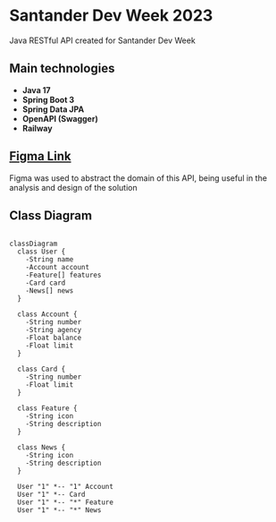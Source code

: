 # Santander Dev Week 2023

Java RESTful API created for Santander Dev Week

## Main technologies
  - **Java 17**
  - **Spring Boot 3**
  - **Spring Data JPA**
  - **OpenAPI (Swagger)**
  - **Railway**

## [Figma Link](https://www.figma.com/file/0ZsjwjsYlYd3timxqMWlbj/SANTANDER---Projeto-Web%2FMobile?type=design&node-id=1421%3A432&mode=design&t=6dPQuerScEQH0zAn-1)

Figma was used to abstract the domain of this API, being useful in the analysis and design of the solution

## Class Diagram

```mermaid

classDiagram
  class User {
    -String name
    -Account account
    -Feature[] features
    -Card card
    -News[] news
  }

  class Account {
    -String number
    -String agency
    -Float balance
    -Float limit
  }

  class Card {
    -String number
    -Float limit
  }

  class Feature {
    -String icon
    -String description
  }

  class News {
    -String icon
    -String description
  }

  User "1" *-- "1" Account
  User "1" *-- Card
  User "1" *-- "*" Feature
  User "1" *-- "*" News


```
